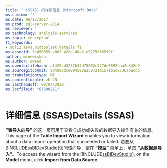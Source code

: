 ```yaml
---
title: " (SSAS) 的详细信息 |Microsoft Docs"
ms.custom: ''
ms.date: 06/13/2017
ms.prod: sql-server-2014
ms.reviewer: ''
ms.technology: analysis-services
ms.topic: conceptual
f1_keywords:
- sql12.asvs.bidtoolset.details.f1
ms.assetid: 5e450059-a083-428d-80a2-e52750f65f9f
author: minewiskan
ms.author: owend
ms.openlocfilehash: af429cd3237b35d75802c327de0592baa2e342d9
ms.sourcegitcommit: ad4d92dce894592a259721a1571b1d8736abacdb
ms.translationtype: MT
ms.contentlocale: zh-CN
ms.lasthandoff: 08/04/2020
ms.locfileid: "87690211"
---
```

# <a name="details-ssas"></a><span data-ttu-id="d43fe-102">详细信息 (SSAS)</span><span class="sxs-lookup"><span data-stu-id="d43fe-102">Details (SSAS)</span></span>
  <span data-ttu-id="d43fe-103">**“表导入向导”** 的这一页可用于查看与成功或失败的数据导入操作有关的信息。</span><span class="sxs-lookup"><span data-stu-id="d43fe-103">This page of the **Table Import Wizard** enables you to view information about a data import operation that succeeded or failed.</span></span> <span data-ttu-id="d43fe-104">若要从 [!INCLUDE[ssBIDevStudio](../includes/ssbidevstudio-md.md)]访问该向导，请在 **“模型”** 菜单上，单击 **“从数据源导入”**。</span><span class="sxs-lookup"><span data-stu-id="d43fe-104">To access the wizard from the [!INCLUDE[ssBIDevStudio](../includes/ssbidevstudio-md.md)], on the **Model** menu, click **Import from Data Source**.</span></span>  
  
  
